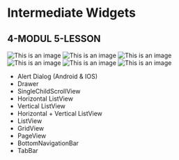 # Intermediate Widgets

## 4-MODUL 5-LESSON

![This is an image](assets/readme/img.png)
![This is an image](assets/readme/img_1.png)
![This is an image](assets/readme/img_2.png)
![This is an image](assets/readme/img_3.png)
![This is an image](assets/readme/img_4.png)
![This is an image](assets/readme/img_5.png)

- Alert Dialog (Android & IOS)
- Drawer
- SingleChildScrollView
- Horizontal ListView
- Vertical ListView
- Horizontal + Vertical ListView
- ListView
- GridView
- PageView
- BottomNavigationBar
- TabBar
